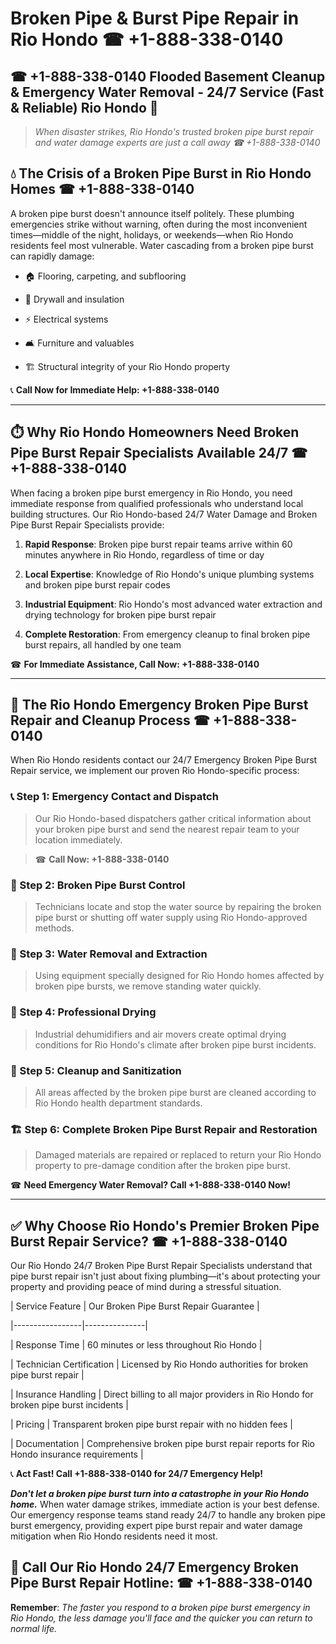 # Broken Pipe & Burst Pipe Repair in Rio Hondo ☎ +1-888-338-0140  
## ☎ +1-888-338-0140 Flooded Basement Cleanup & Emergency Water Removal - 24/7 Service (Fast & Reliable) Rio Hondo 🚨  

> *When disaster strikes, Rio Hondo's trusted broken pipe burst repair and water damage experts are just a call away ☎ +1-888-338-0140*  

## 💧 The Crisis of a Broken Pipe Burst in Rio Hondo Homes ☎ +1-888-338-0140  

A broken pipe burst doesn't announce itself politely. These plumbing emergencies strike without warning, often during the most inconvenient times—middle of the night, holidays, or weekends—when Rio Hondo residents feel most vulnerable. Water cascading from a broken pipe burst can rapidly damage:  

* 🏠 Flooring, carpeting, and subflooring  
* 🧱 Drywall and insulation  
* ⚡ Electrical systems  
* 🛋️ Furniture and valuables  
* 🏗️ Structural integrity of your Rio Hondo property  

📞 **Call Now for Immediate Help: +1-888-338-0140**  

---  

## ⏱️ Why Rio Hondo Homeowners Need Broken Pipe Burst Repair Specialists Available 24/7 ☎ +1-888-338-0140  

When facing a broken pipe burst emergency in Rio Hondo, you need immediate response from qualified professionals who understand local building structures. Our Rio Hondo-based 24/7 Water Damage and Broken Pipe Burst Repair Specialists provide:  

1. **Rapid Response**: Broken pipe burst repair teams arrive within 60 minutes anywhere in Rio Hondo, regardless of time or day  
2. **Local Expertise**: Knowledge of Rio Hondo's unique plumbing systems and broken pipe burst repair codes  
3. **Industrial Equipment**: Rio Hondo's most advanced water extraction and drying technology for broken pipe burst repair  
4. **Complete Restoration**: From emergency cleanup to final broken pipe burst repairs, all handled by one team  

☎ **For Immediate Assistance, Call Now: +1-888-338-0140**  

---  

## 🔧 The Rio Hondo Emergency Broken Pipe Burst Repair and Cleanup Process ☎ +1-888-338-0140  

When Rio Hondo residents contact our 24/7 Emergency Broken Pipe Burst Repair service, we implement our proven Rio Hondo-specific process:  

### 📞 Step 1: Emergency Contact and Dispatch  
> Our Rio Hondo-based dispatchers gather critical information about your broken pipe burst and send the nearest repair team to your location immediately.  
> ☎ **Call Now: +1-888-338-0140**  

### 🚿 Step 2: Broken Pipe Burst Control  
> Technicians locate and stop the water source by repairing the broken pipe burst or shutting off water supply using Rio Hondo-approved methods.  

### 🌊 Step 3: Water Removal and Extraction  
> Using equipment specially designed for Rio Hondo homes affected by broken pipe bursts, we remove standing water quickly.  

### 💨 Step 4: Professional Drying  
> Industrial dehumidifiers and air movers create optimal drying conditions for Rio Hondo's climate after broken pipe burst incidents.  

### 🧼 Step 5: Cleanup and Sanitization  
> All areas affected by the broken pipe burst are cleaned according to Rio Hondo health department standards.  

### 🏗️ Step 6: Complete Broken Pipe Burst Repair and Restoration  
> Damaged materials are repaired or replaced to return your Rio Hondo property to pre-damage condition after the broken pipe burst.  

☎ **Need Emergency Water Removal? Call +1-888-338-0140 Now!**  

---  

## ✅ Why Choose Rio Hondo's Premier Broken Pipe Burst Repair Service? ☎ +1-888-338-0140  

Our Rio Hondo 24/7 Broken Pipe Burst Repair Specialists understand that pipe burst repair isn't just about fixing plumbing—it's about protecting your property and providing peace of mind during a stressful situation.  

| Service Feature | Our Broken Pipe Burst Repair Guarantee |  
|-----------------|---------------|  
| Response Time | 60 minutes or less throughout Rio Hondo |  
| Technician Certification | Licensed by Rio Hondo authorities for broken pipe burst repair |  
| Insurance Handling | Direct billing to all major providers in Rio Hondo for broken pipe burst incidents |  
| Pricing | Transparent broken pipe burst repair with no hidden fees |  
| Documentation | Comprehensive broken pipe burst repair reports for Rio Hondo insurance requirements |  

📞 **Act Fast! Call +1-888-338-0140 for 24/7 Emergency Help!**  

***Don't let a broken pipe burst turn into a catastrophe in your Rio Hondo home.*** When water damage strikes, immediate action is your best defense. Our emergency response teams stand ready 24/7 to handle any broken pipe burst emergency, providing expert pipe burst repair and water damage mitigation when Rio Hondo residents need it most.  

## 📱 Call Our Rio Hondo 24/7 Emergency Broken Pipe Burst Repair Hotline: ☎ +1-888-338-0140  

**Remember**: *The faster you respond to a broken pipe burst emergency in Rio Hondo, the less damage you'll face and the quicker you can return to normal life.*
